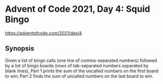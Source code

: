 # Advent of Code 2021, Day 4: Squid Bingo

https://adventofcode.com/2021/day/4

## Synopsis

Given a list of bingo calls (one line of comma-separated numbers) followed by a list of bingo boards (rows of tab-separated numbers separated by blank lines), Part 1 prints the sum of the uncalled numbers on the first board to win; Part 2 finds the sum of uncalled numbers on the last board to win.
